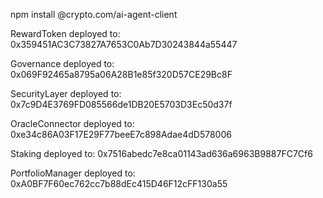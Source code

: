 npm install @crypto.com/ai-agent-client


RewardToken deployed to: 0x359451AC3C73827A7653C0Ab7D30243844a55447

Governance deployed to: 0x069F92465a8795a06A28B1e85f320D57CE29Bc8F

SecurityLayer deployed to: 0x7c9D4E3769FD085566de1DB20E5703D3Ec50d37f

OracleConnector deployed to: 0xe34c86A03F17E29F77beeE7c898Adae4dD578006

Staking deployed to: 0x7516abedc7e8ca01143ad636a6963B9887FC7Cf6

PortfolioManager deployed to: 0xA0BF7F60ec762cc7b88dEc415D46F12cFF130a55



